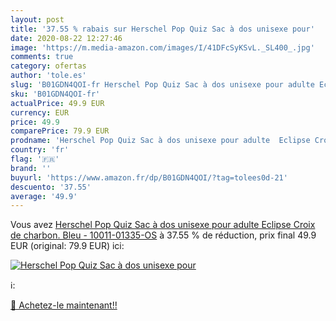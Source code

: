 ```yaml
---
layout: post
title: '37.55 % rabais sur Herschel Pop Quiz Sac à dos unisexe pour'
date: 2020-08-22 12:27:46
image: 'https://m.media-amazon.com/images/I/41DFcSyKSvL._SL400_.jpg'
comments: true
category: ofertas
author: 'tole.es'
slug: 'B01GDN4QOI-fr Herschel Pop Quiz Sac à dos unisexe pour adulte Eclipse...'
sku: 'B01GDN4QOI-fr'
actualPrice: 49.9 EUR
currency: EUR
price: 49.9
comparePrice: 79.9 EUR
prodname: 'Herschel Pop Quiz Sac à dos unisexe pour adulte  Eclipse Croix de charbon.  Bleu  - 10011-01335-OS'
country: 'fr'
flag: '🇫🇷'
brand: ''
buyurl: 'https://www.amazon.fr/dp/B01GDN4QOI/?tag=tolees0d-21'
descuento: '37.55'
average: '49.9'
---
```


Vous avez [Herschel Pop Quiz Sac à dos unisexe pour adulte  Eclipse Croix de charbon.  Bleu  - 10011-01335-OS](https://www.amazon.fr/dp/B01GDN4QOI/?tag=tolees0d-21)  à  37.55 % de réduction, prix final  49.9 EUR (original: 79.9 EUR) ici:

[![Herschel Pop Quiz Sac à dos unisexe pour](https://m.media-amazon.com/images/I/41DFcSyKSvL._SL400_.jpg)](https://www.amazon.fr/dp/B01GDN4QOI/?tag=tolees0d-21)

ℹ️:


[🛒 Achetez-le maintenant!!](https://www.amazon.fr/dp/B01GDN4QOI/?tag=tolees0d-21)

